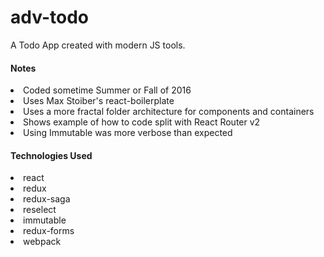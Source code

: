 # adv-todo

<p>A Todo App created with modern JS tools.</p>

<h4>Notes</h4>
<li>Coded sometime Summer or Fall of 2016</li>
<li>Uses Max Stoiber's react-boilerplate</li>
<li>Uses a more fractal folder architecture for components and containers</li>
<li>Shows example of how to code split with React Router v2</li>
<li>Using Immutable was more verbose than expected</li>

<h4>Technologies Used</h4>
<li>react</li>
<li>redux</li>
<li>redux-saga</li>
<li>reselect</li>
<li>immutable</li>
<li>redux-forms</li>
<li>webpack</li>

